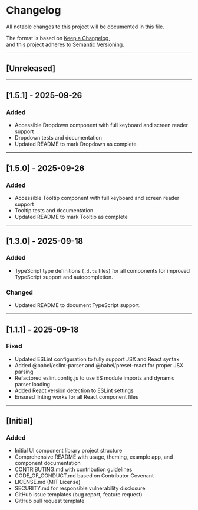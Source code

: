 # Changelog

All notable changes to this project will be documented in this file.

The format is based on [Keep a Changelog](https://keepachangelog.com/en/1.0.0/),  
and this project adheres to [Semantic Versioning](https://semver.org/spec/v2.0.0.html).

---

## [Unreleased]

<!-- Add new unreleased changes here -->

---

## [1.5.1] - 2025-09-26

### Added

- Accessible Dropdown component with full keyboard and screen reader support
- Dropdown tests and documentation
- Updated README to mark Dropdown as complete

---

## [1.5.0] - 2025-09-26

### Added

- Accessible Tooltip component with full keyboard and screen reader support
- Tooltip tests and documentation
- Updated README to mark Tooltip as complete

---

## [1.3.0] - 2025-09-18

### Added

- TypeScript type definitions (`.d.ts` files) for all components for improved TypeScript support and autocompletion.

### Changed

- Updated README to document TypeScript support.

---

## [1.1.1] - 2025-09-18

### Fixed

- Updated ESLint configuration to fully support JSX and React syntax
- Added @babel/eslint-parser and @babel/preset-react for proper JSX parsing
- Refactored eslint.config.js to use ES module imports and dynamic parser loading
- Added React version detection to ESLint settings
- Ensured linting works for all React component files

---

## [Initial]

### Added

- Initial UI component library project structure
- Comprehensive README with usage, theming, example app, and component documentation
- CONTRIBUTING.md with contribution guidelines
- CODE_OF_CONDUCT.md based on Contributor Covenant
- LICENSE.md (MIT License)
- SECURITY.md for responsible vulnerability disclosure
- GitHub issue templates (bug report, feature request)
- GitHub pull request template
